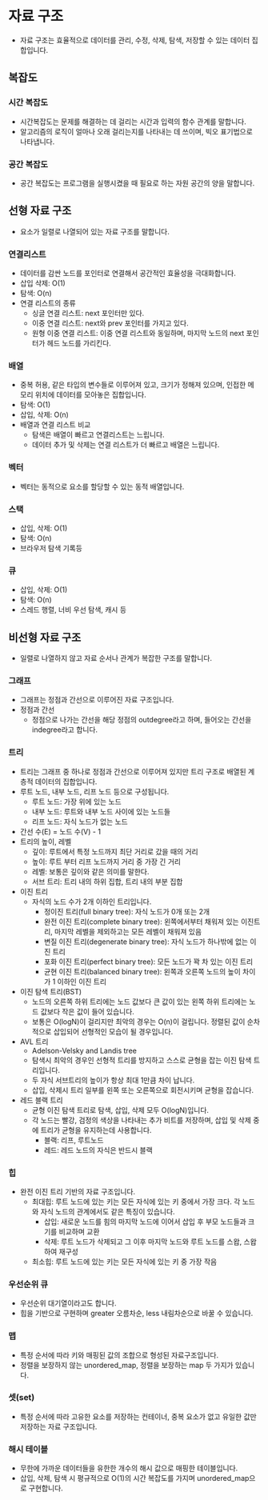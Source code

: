 # 자료 구조
- 자료 구조는 효율적으로 데이터를 관리, 수정, 삭제, 탐색, 저장할 수 있는 데이터 집합입니다.

## 복잡도
### 시간 복잡도
- 시간복잡도는 문제를 해결하는 데 걸리는 시간과 입력의 함수 관계를 말합니다.
- 알고리즘의 로직이 얼마나 오래 걸리는지를 나타내는 데 쓰이며, 빅오 표기법으로 나타냅니다.

### 공간 복잡도
- 공간 복잡도는 프로그램을 실행시켰을 때 필요로 하는 자원 공간의 양을 말합니다.

## 선형 자료 구조
- 요소가 일렬로 나열되어 있는 자료 구조를 말합니다.
### 연결리스트
- 데이터를 감싼 노드를 포인터로 연결해서 공간적인 효율성을 극대화합니다.
- 삽입 삭제: O(1)
- 탐색: O(n)
- 연결 리스트의 종류
  - 싱글 연결 리스트: next 포인터만 있다.
  - 이중 연결 리스트: next와 prev 포인터를 가지고 있다.
  - 원형 이중 연결 리스트: 이중 연결 리스트와 동일하며, 마지막 노드의 next 포인터가 헤드 노드를 가리킨다.
### 배열
- 중복 허용, 같은 타입의 변수들로 이루어져 있고, 크기가 정해져 있으며, 인접한 메모리 위치에 데이터를 모아놓은 집합입니다.
- 탐색: O(1)
- 삽입, 삭제: O(n)
- 배열과 연결 리스트 비교
  - 탐색은 배열이 빠르고 연결리스트는 느립니다.
  - 데이터 추가 및 삭제는 연결 리스트가 더 빠르고 배열은 느립니다.
### 벡터
- 벡터는 동적으로 요소를 할당할 수 있는 동적 배열입니다.
### 스택
- 삽입, 삭제: O(1)
- 탐색: O(n)
- 브라우저 탐색 기록등
### 큐
- 삽입, 삭제: O(1)
- 탐색: O(n)
- 스레드 행렬, 너비 우선 탐색, 캐시 등

## 비선형 자료 구조
- 일렬로 나열하지 않고 자료 순서나 관계가 복잡한 구조를 말합니다.
### 그래프
- 그래프는 정점과 간선으로 이루어진 자료 구조입니다.
- 정점과 간선
  - 정점으로 나가는 간선을 해당 정점의 outdegree라고 하며, 들어오는 간선을 indegree라고 합니다.
### 트리
- 트리는 그래프 중 하나로 정점과 간선으로 이루어져 있지만 트리 구조로 배열된 계층적 데이터의 집합입니다.
- 루트 노드, 내부 노드, 리프 노드 등으로 구성됩니다.
  - 루트 노드: 가장 위에 있는 노드
  - 내부 노드: 루트와 내부 노드 사이에 있는 노드들
  - 리프 노드: 자식 노드가 없는 노드
- 간선 수(E) = 노드 수(V) - 1
- 트리의 높이, 레벨
  - 깊이: 루트에서 특정 노드까지 최단 거리로 갔을 때의 거리
  - 높이: 루트 부터 리프 노드까지 거리 중 가장 긴 거리
  - 레벨: 보통은 깊이와 같은 의미를 말한다.
  - 서브 트리: 트리 내의 하위 집합, 트리 내의 부분 집합
- 이진 트리
  - 자식의 노드 수가 2개 이하인 트리입니다.
    - 정이진 트리(full binary tree): 자식 노드가 0개 또는 2개
    - 완전 이진 트리(complete binary tree): 왼쪽에서부터 채워져 있는 이진트리, 마지막 레벨을 제외하고는 모든 레벨이 채워져 있음
    - 변질 이진 트리(degenerate binary tree): 자식 노드가 하나밖에 없는 이진 트리
    - 포화 이진 트리(perfect binary tree): 모든 노드가 꽉 차 있는 이진 트리
    - 균현 이진 트리(balanced binary tree): 왼쪽과 오른쪽 노드의 높이 차이가 1 이하인 이진 트리
- 이진 탐색 트리(BST)
  - 노드의 오른쪽 하위 트리에는 노드 값보다 큰 값이 있는 왼쪽 하위 트리에는 노드 값보다 작은 값이 들어 있습니다.
  - 보통은 O(logN)이 걸리지만 최악의 경우는 O(n)이 걸립니다. 정렬된 값이 순차적으로 삽입되어 선형적인 모습이 될 경우입니다.
- AVL 트리
  - Adelson-Velsky and Landis tree
  - 탐색시 최악의 경우인 선형적 트리를 방지하고 스스로 균형을 잡는 이진 탐색 트리입니다.
  - 두 자식 서브트리의 높이가 항상 최대 1만큼 차이 납니다.
  - 삽입, 삭제시 트리 일부를 왼쪽 또는 오른쪽으로 회전시키며 균형을 잡습니다.
- 레드 블랙 트리
  - 균형 이진 탐색 트리로 탐색, 삽입, 삭제 모두 O(logN)입니다.
  - 각 노드는 빨강, 검정의 색상을 나타내는 추가 비트를 저장하며, 삽입 및 삭제 중에 트리가 균형을 유지하는데 사용합니다.
    - 블랙: 리프, 루트노드
    - 레드: 레드 노드의 자식은 반드시 블랙
  
### 힙
- 완전 이진 트리 기반의 자료 구조입니다.
  - 최대힙: 루트 노드에 있는 키는 모든 자식에 있는 키 중에서 가장 크다. 각 노드와 자식 노드의 관계에서도 같은 특징이 있습니다.
    - 삽입: 새로운 노드를 힘의 마지막 노드에 이어서 삽입 후 부모 노드들과 크기를 비교하며 교환
    - 삭제: 루트 노드가 삭제되고 그 이후 마지막 노드와 루트 노드를 스왑, 스왑 하여 재구성 
  - 최소힙: 루트 노드에 있는 키는 모든 자식에 있는 키 중 가장 작음

### 우선순위 큐
- 우선순위 대기열이라고도 합니다.
- 힙을 기반으로 구현하며 greater 오름차순, less 내림차순으로 바꿀 수 있습니다.

### 맵
- 특정 순서에 따라 키와 매핑된 값의 조합으로 형성된 자료구조입니다.
- 정렬을 보장하지 않는 unordered_map, 정렬을 보장하는 map 두 가지가 있습니다.

### 셋(set)
- 특정 순서에 따라 고유한 요소를 저장하는 컨테이너, 중복 요소가 없고 유일한 값만 저장하는 자료 구조입니다.

### 해시 테이블
- 무한에 가까운 데이터들을 유한한 개수의 해시 값으로 매핑한 테이블입니다.
- 삽입, 삭제, 탐색 시 평규적으로 O(1)의 시간 복잡도를 가지며 unordered_map으로 구현합니다.